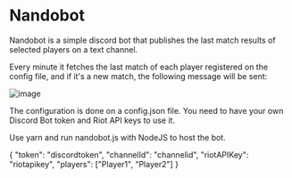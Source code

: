 # Nandobot
Nandobot is a simple discord bot that publishes the last match results of selected players on a text channel.

Every minute it fetches the last match of each player registered on the config file, and if it's a new match, the following message will be sent:

![image](https://user-images.githubusercontent.com/82987034/158078207-76825d4a-57aa-4aac-9d15-a828560c9d5f.png)

The configuration is done on a config.json file. You need to have your own Discord Bot token and Riot API keys to use it. 

Use yarn and run nandobot.js with NodeJS to host the bot.

{
	"token": "discordtoken",
	"channelId": "channelid",
	"riotAPIKey": "riotapikey",
	"players": ["Player1", "Player2"]
}
